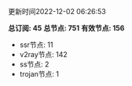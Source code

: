 更新时间2022-12-02 06:26:53

**总订阅: 45**
**总节点: 751**
**有效节点: 156**
- ssr节点: 11
- v2ray节点: 142
- ss节点: 2
- trojan节点: 1
